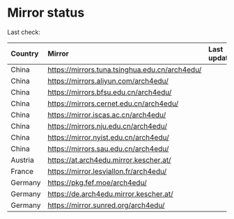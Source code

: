 <script src="./time.js"></script>
# Mirror status
Last check: <script type="text/javascript">localize(1703474324.1881416);</script>

|Country|Mirror|Last update|
|:------|:-----|:----------|
|China|https://mirrors.tuna.tsinghua.edu.cn/arch4edu/|<script type="text/javascript">localize(1703442761);</script>|
|China|https://mirrors.aliyun.com/arch4edu/|<script type="text/javascript">localize(1703442761);</script>|
|China|https://mirrors.bfsu.edu.cn/arch4edu/|<script type="text/javascript">localize(1703442761);</script>|
|China|https://mirrors.cernet.edu.cn/arch4edu/|<script type="text/javascript">localize(1703442761);</script>|
|China|https://mirror.iscas.ac.cn/arch4edu/|<script type="text/javascript">localize(1703442761);</script>|
|China|https://mirrors.nju.edu.cn/arch4edu/|<script type="text/javascript">localize(1703442761);</script>|
|China|https://mirror.nyist.edu.cn/arch4edu/|<script type="text/javascript">localize(1703442761);</script>|
|China|https://mirrors.sau.edu.cn/arch4edu/|<script type="text/javascript">localize(1703442761);</script>|
|Austria|https://at.arch4edu.mirror.kescher.at/|<script type="text/javascript">localize(1703442761);</script>|
|France|https://mirror.lesviallon.fr/arch4edu/|<script type="text/javascript">localize(1703442761);</script>|
|Germany|https://pkg.fef.moe/arch4edu/|<script type="text/javascript">localize(1703442761);</script>|
|Germany|https://de.arch4edu.mirror.kescher.at/|<script type="text/javascript">localize(1703442761);</script>|
|Germany|https://mirror.sunred.org/arch4edu/|<script type="text/javascript">localize(1703442761);</script>|

<script src="./tablefilter/tablefilter.js"></script>
<script src="./table.js"></script>